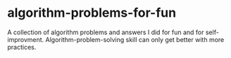 # algorithm-problems-for-fun
A collection of algorithm problems and answers I did for fun and for self-improvment. Algorithm-problem-solving skill can only get better with more practices.
